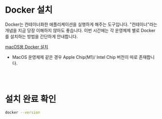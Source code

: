 # Docker 설치
Docker는 컨테이너화한 애플리케이션을 실행하게 해주는 도구입니다. "컨테이너"라는 개념을 지금 당장 이해하지 않아도 좋습니다. 이번 시간에는 각 운영체제 별로 Docker를 설치하는 방법을 간단하게 안내합니다.

[macOS용 Docker 설치](https://docs.docker.com/docker-for-mac/install)

- MacOS 운영체제 같은 경우 Apple Chip(M1)/ Intel Chip 버전이 따로 존재합니다.

</br>
</br>


# 설치 완료 확인
``` bash
docker --version
```

